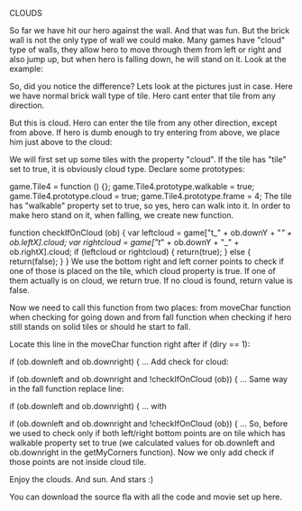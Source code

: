 CLOUDS

So far we have hit our hero against the wall. And that was fun. But the brick wall is not the only type of wall we could make. Many games have "cloud" type of walls, they allow hero to move through them from left or right and also jump up, but when hero is falling down, he will stand on it. Look at the example:



So, did you notice the difference? Lets look at the pictures just in case. Here we have normal brick wall type of tile. Hero cant enter that tile from any direction.



But this is cloud. Hero can enter the tile from any other direction, except from above. If hero is dumb enough to try entering from above, we place him just above to the cloud:



We will first set up some tiles with the property "cloud". If the tile has "tile" set to true, it is obviously cloud type. Declare some prototypes:

game.Tile4 = function () {};
game.Tile4.prototype.walkable = true;
game.Tile4.prototype.cloud = true;
game.Tile4.prototype.frame = 4;
The tile has "walkable" property set to true, so yes, hero can walk into it. In order to make hero stand on it, when falling, we create new function.

function checkIfOnCloud (ob)
{
	var leftcloud = game["t_" + ob.downY + "_" + ob.leftX].cloud;
	var rightcloud = game["t_" + ob.downY + "_" + ob.rightX].cloud;
	if (leftcloud or rightcloud)
	{
		return(true);
	}
	else
	{
		return(false);
	}
}
We use the bottom right and left corner points to check if one of those is placed on the tile, which cloud property is true. If one of them actually is on cloud, we return true. If no cloud is found, return value is false.

Now we need to call this function from two places: from moveChar function when checking for going down and from fall function when checking if hero still stands on solid tiles or should he start to fall.

Locate this line in the moveChar function right after if (diry == 1):

if (ob.downleft and ob.downright)
{
	...
Add check for cloud:

if (ob.downleft and ob.downright and !checkIfOnCloud (ob))
{
	...
Same way in the fall function replace line:

if (ob.downleft and ob.downright)
{
	...
with

if (ob.downleft and ob.downright and !checkIfOnCloud (ob))
{
	...
So, before we used to check only if both left/right bottom points are on tile which has walkable property set to true (we calculated values for ob.downleft and ob.downright in the getMyCorners function). Now we only add check if those points are not inside cloud tile.

Enjoy the clouds. And sun. And stars :)

You can download the source fla with all the code and movie set up here.